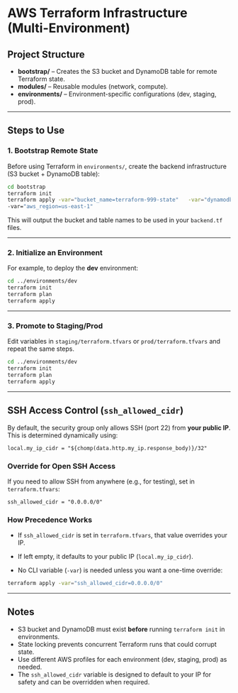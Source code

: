 # AWS Terraform Infrastructure (Multi-Environment)

## Project Structure
- **bootstrap/** – Creates the S3 bucket and DynamoDB table for remote Terraform state.
- **modules/** – Reusable modules (network, compute).
- **environments/** – Environment-specific configurations (dev, staging, prod).

---

## Steps to Use

### 1. Bootstrap Remote State
Before using Terraform in `environments/`, create the backend infrastructure (S3 bucket + DynamoDB table):

```bash
cd bootstrap
terraform init
terraform apply -var="bucket_name=terraform-999-state"   -var="dynamodb_table_name=terraform-locks"   
-var="aws_region=us-east-1"
```

This will output the bucket and table names to be used in your `backend.tf` files.

---

### 2. Initialize an Environment
For example, to deploy the **dev** environment:
```bash
cd ../environments/dev
terraform init
terraform plan
terraform apply
```

---

### 3. Promote to Staging/Prod
Edit variables in `staging/terraform.tfvars` or `prod/terraform.tfvars` and repeat the same steps.
```bash
cd ../environments/dev
terraform init
terraform plan
terraform apply
```
---

## SSH Access Control (`ssh_allowed_cidr`)

By default, the security group only allows SSH (port 22) from **your public IP**.
This is determined dynamically using:
```hcl
local.my_ip_cidr = "${chomp(data.http.my_ip.response_body)}/32"
```

### **Override for Open SSH Access**

If you need to allow SSH from anywhere (e.g., for testing), set in `terraform.tfvars`:
```hcl
ssh_allowed_cidr = "0.0.0.0/0"
```
### **How Precedence Works**
- If `ssh_allowed_cidr` is set in `terraform.tfvars`, that value overrides your IP.

- If left empty, it defaults to your public IP (`local.my_ip_cidr`).

- No CLI variable (`-var`) is needed unless you want a one-time override:
```bash
terraform apply -var="ssh_allowed_cidr=0.0.0.0/0"
```

---

## Notes
- S3 bucket and DynamoDB must exist **before** running `terraform init` in environments.
- State locking prevents concurrent Terraform runs that could corrupt state.
- Use different AWS profiles for each environment (dev, staging, prod) as needed.
- The `ssh_allowed_cidr` variable is designed to default to your IP for safety and can be overridden when required.